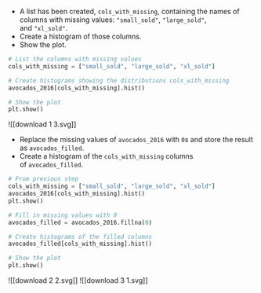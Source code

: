 - A list has been created, `cols_with_missing`, containing the names of columns with missing values: `"small_sold"`, `"large_sold"`, and `"xl_sold"`.
- Create a histogram of those columns.
- Show the plot.
```Python
# List the columns with missing values
cols_with_missing = ["small_sold", "large_sold", "xl_sold"]

# Create histograms showing the distributions cols_with_missing
avocados_2016[cols_with_missing].hist()

# Show the plot
plt.show()
```
![[download 1 3.svg]]
- Replace the missing values of `avocados_2016` with `0`s and store the result as `avocados_filled`.
- Create a histogram of the `cols_with_missing` columns of `avocados_filled`.
```Python
# From previous step
cols_with_missing = ["small_sold", "large_sold", "xl_sold"]
avocados_2016[cols_with_missing].hist()
plt.show()

# Fill in missing values with 0
avocados_filled = avocados_2016.fillna(0)

# Create histograms of the filled columns
avocados_filled[cols_with_missing].hist()

# Show the plot
plt.show()
```
![[download 2 2.svg]]
![[download 3 1.svg]]
